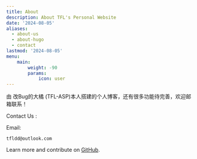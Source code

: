 ```yaml
---
title: About
description: About TFL's Personal Website
date: '2024-08-05'
aliases:
  - about-us
  - about-hugo
  - contact
lastmod: '2024-08-05'
menu:
    main: 
        weight: -90
        params:
            icon: user
---
```

由 改Bug的大橘 (TFL-ASP)本人搭建的个人博客，还有很多功能待完善，欢迎邮箱联系！

Contact Us :

Email:

	tfldd@outlook.com

Learn more and contribute on [GitHub](https://github.com/XIAOXIANGPENG/xiaoxiangpeng.github.io).
